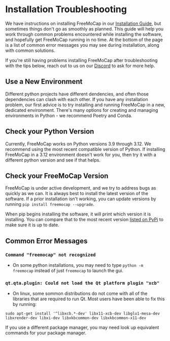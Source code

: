 # Installation Troubleshooting

We have instructions on installing FreeMoCap in our [Installation Guide](installation.md), but sometimes things don't go as smoothly as planned. This guide will help you work through common problems encountered while installing the software, and hopefully get FreeMoCap running in no time. At the bottom of the page is a list of common error messages you may see during installation, along with common solutions.

If you're still having problems installing FreeMoCap after troubleshooting with the tips below, reach out to us on our [Discord](https://discord.gg/j76UGWfEeA) to ask for more help.

## Use a New Environment
Different python projects have different dendencies, and often those dependencies can clash with each other. If you have any installation problem, our first advice is to try installing and running FreeMoCap in a new, dedicated environment. 
There's many options for creating and managing environments in Python - we recommend Poetry and Conda.

## Check your Python Version
Currently, FreeMoCap works on Python versions 3.9 through 3.12.  We recommend using the most recent compatible version of Python. If installing FreeMoCap in a 3.12 environment doesn't work for you, then try it with a different python version and see if that helps.

## Check your FreeMoCap Version
FreeMoCap is under active development, and we try to address bugs as quickly as we can. It is always best to install the latest version of the software. If a prior installation isn't working, you can update versions by running `pip install freemocap --upgrade`. 

When pip begins installing the software, it will print which version it is installing. You can compare that to the most recent version [listed on PyPi](https://pypi.org/project/freemocap/) to make sure it is up to date.

## Common Error Messages

### `Command "freemocap" not recognized`
- On some python installations, you may need to type `python -m freemocap` instead of just `freemocap` to launch the gui.

### `qt.qta.plugin: Could not load the Qt platform plugin "xcb"`
- On linux, some sommon distributions do not come with all of the libraries that are required to run Qt. Most users have been able to fix this by running:

`sudo apt-get install '^libxcb.*-dev' libx11-xcb-dev libglu1-mesa-dev libxrender-dev libxi-dev libxkbcommon-dev libxkbcommon-x11-dev`

If you use a different package manager, you may need look up equivalent commands for your package manager.